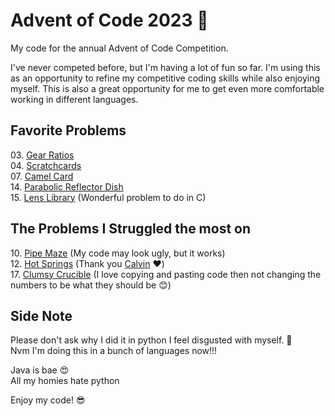 # Advent of Code 2023 🎄

My code for the annual Advent of Code Competition.

I've never competed before, but I'm having a lot of fun so far. I'm using this as an opportunity to refine my competitive coding skills while also enjoying myself. This is also a great opportunity for me to get even more comfortable working in different languages.

## Favorite Problems
03\. [Gear Ratios](https://adventofcode.com/2023/day/3)\
04\. [Scratchcards](https://adventofcode.com/2023/day/4)\
07\. [Camel Card](https://adventofcode.com/2023/day/7)\
14\. [Parabolic Reflector Dish](https://adventofcode.com/2023/day/14)\
15\. [Lens Library](https://adventofcode.com/2023/day/15) (Wonderful problem to do in C) 

## The Problems I Struggled the most on
10\. [Pipe Maze](https://adventofcode.com/2023/day/10) (My code may look ugly, but it works)\
12\. [Hot Springs](https://adventofcode.com/2023/day/12) (Thank you [Calvin](https://github.com/HalflingHelper) ❤️)\
17\. [Clumsy Crucible](https://adventofcode.com/2023/day/17) (I love copying and pasting code then not changing the numbers to be what they should be 😊)

## Side Note
Please don't ask why I did it in python
I feel disgusted with myself. 🤮 \
Nvm I'm doing this in a bunch of languages now!!!

Java is bae 😍 \
All my homies hate python  

Enjoy my code! 😎